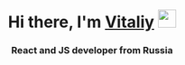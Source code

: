 <h1 align="center">Hi there, I'm <a href="https://vk.com/slivador" target="_blank">Vitaliy</a> 
<img src="https://github.com/blackcater/blackcater/raw/main/images/Hi.gif" height="32"/></h1>
<h3 align="center">React and JS developer from Russia</h3>
